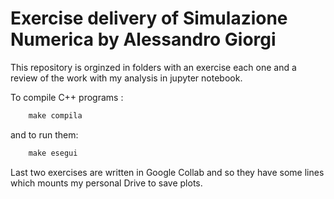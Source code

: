 # Exercise delivery of Simulazione Numerica by Alessandro Giorgi

This repository is orginzed in folders with an exercise each one and a review of the work with my analysis in jupyter notebook.

To compile C++ programs :
```C
    make compila
```

and to run them:
```C
    make esegui
```

Last two exercises are written in Google Collab and so they have some lines which mounts my personal Drive to save plots.
